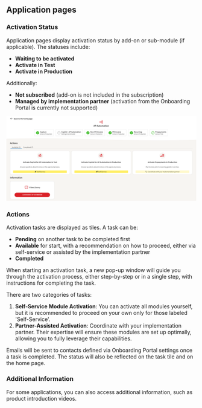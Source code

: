 ## Application pages

### Activation Status

Application pages display activation status by add-on or sub-module (if applicable). The statuses include:

- **Waiting to be activated**
- **Activate in Test**
- **Activate in Production**

Additionally:

- **Not subscribed** (add-on is not included in the subscription)
- **Managed by implementation partner** (activation from the Onboarding Portal is currently not supported)

![Product Page](../../images/Productpage.png)

### Actions

Activation tasks are displayed as tiles. A task can be:

- **Pending** on another task to be completed first
- **Available** for start, with a recommendation on how to proceed, either via self-service or assisted by the implementation partner
- **Completed**

When starting an activation task, a new pop-up window will guide you through the activation process, either step-by-step or in a single step, with instructions for completing the task.

There are two categories of tasks:

1. **Self-Service Module Activation**: You can activate all modules yourself, but it is recommended to proceed on your own only for those labeled 'Self-Service'.
2. **Partner-Assisted Activation**: Coordinate with your implementation partner. Their expertise will ensure these modules are set up optimally, allowing you to fully leverage their capabilities.

Emails will be sent to contacts defined via Onboarding Portal settings once a task is completed. The status will also be reflected on the task tile and on the home page.

### Additional Information

For some applications, you can also access additional information, such as product introduction videos.


